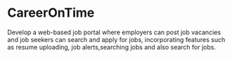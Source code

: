 # CareerOnTime
Develop a web-based job portal where employers can post job vacancies and job seekers can search and apply for jobs, incorporating features such as resume uploading, job alerts,searching jobs and also search for jobs.
